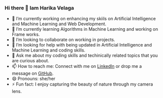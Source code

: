 ### Hi there 👋 Iam Harika Velaga

<!--
**harikavelaga9999/harikavelaga9999** is a ✨ _special_ ✨ repository because its `README.md` (this file) appears on your GitHub profile.

Here are some ideas to get you started:-->

- 🔭 I’m currently working on enhancing my skiils on Artificial Intelligence and Machine Learning and Web Development.
- 🌱 I’m currently learning Algorithms in Machine Learning and working on Frame works.
- 👯 I’m looking to collaborate on working in projects.
- 🤔 I’m looking for help with being updated in Artificial Intelligence and Machine Learning and coding skills.
- 💬 Ask me about my coding skills and techinically related topics that you are curious about.
- 📫 How to reach me: Connect with me on [LinkedIn](https://www.linkedin.com/in/harika-velaga-16a83528a?utm_source=share&utm_campaign=share_via&utm_content=profile&utm_medium=android_app) or drop me a message on [GitHub](https://github.com/harikavelaga9999).
- 😄 Pronouns: she/her
- ⚡ Fun fact:  I enjoy capturing the beauty of nature through my camera lens.
  
